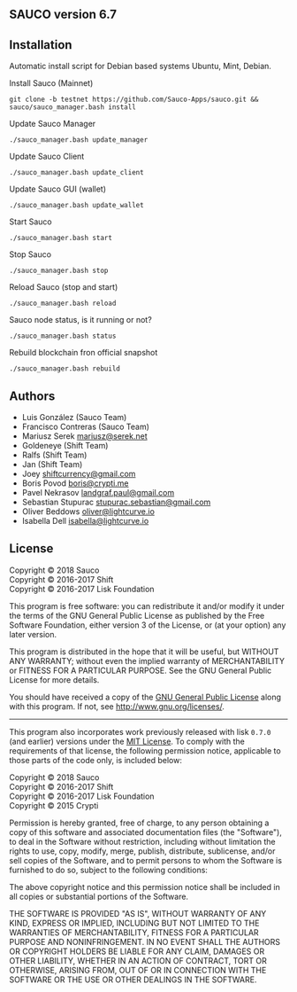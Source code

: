 ## SAUCO version 6.7

## Installation

Automatic install script for Debian based systems Ubuntu, Mint, Debian.

Install Sauco (Mainnet)
```
git clone -b testnet https://github.com/Sauco-Apps/sauco.git && sauco/sauco_manager.bash install
```
Update Sauco Manager
```
./sauco_manager.bash update_manager
```
Update Sauco Client
```
./sauco_manager.bash update_client
```
Update Sauco GUI (wallet)
```
./sauco_manager.bash update_wallet
```
Start Sauco
```
./sauco_manager.bash start
```
Stop Sauco
```
./sauco_manager.bash stop
```
Reload Sauco (stop and start)
```
./sauco_manager.bash reload
```
Sauco node status, is it running or not?
```
./sauco_manager.bash status
```
Rebuild blockchain fron official snapshot
```
./sauco_manager.bash rebuild
```

## Authors
- Luis González (Sauco Team)
- Francisco Contreras (Sauco Team)
- Mariusz Serek <mariusz@serek.net>
- Goldeneye (Shift Team)
- Ralfs (Shift Team)
- Jan (Shift Team)
- Joey <shiftcurrency@gmail.com>
- Boris Povod <boris@crypti.me>
- Pavel Nekrasov <landgraf.paul@gmail.com>
- Sebastian Stupurac <stupurac.sebastian@gmail.com>
- Oliver Beddows <oliver@lightcurve.io>
- Isabella Dell <isabella@lightcurve.io>

## License

Copyright © 2018 Sauco  
Copyright © 2016-2017 Shift  
Copyright © 2016-2017 Lisk Foundation

This program is free software: you can redistribute it and/or modify it under the terms of the GNU General Public License as published by the Free Software Foundation, either version 3 of the License, or (at your option) any later version.

This program is distributed in the hope that it will be useful, but WITHOUT ANY WARRANTY; without even the implied warranty of MERCHANTABILITY or FITNESS FOR A PARTICULAR PURPOSE. See the GNU General Public License for more details.

You should have received a copy of the [GNU General Public License](https://github.com/Sauco-Apps/sauco/tree/master/LICENSE) along with this program.  If not, see <http://www.gnu.org/licenses/>.

***

This program also incorporates work previously released with lisk `0.7.0` (and earlier) versions under the [MIT License](https://opensource.org/licenses/MIT). To comply with the requirements of that license, the following permission notice, applicable to those parts of the code only, is included below:

Copyright © 2018 Sauco  
Copyright © 2016-2017 Shift  
Copyright © 2016-2017 Lisk Foundation  
Copyright © 2015 Crypti

Permission is hereby granted, free of charge, to any person obtaining a copy of this software and associated documentation files (the "Software"), to deal in the Software without restriction, including without limitation the rights to use, copy, modify, merge, publish, distribute, sublicense, and/or sell copies of the Software, and to permit persons to whom the Software is furnished to do so, subject to the following conditions:

The above copyright notice and this permission notice shall be included in all copies or substantial portions of the Software.

THE SOFTWARE IS PROVIDED "AS IS", WITHOUT WARRANTY OF ANY KIND, EXPRESS OR IMPLIED, INCLUDING BUT NOT LIMITED TO THE WARRANTIES OF MERCHANTABILITY, FITNESS FOR A PARTICULAR PURPOSE AND NONINFRINGEMENT. IN NO EVENT SHALL THE AUTHORS OR COPYRIGHT HOLDERS BE LIABLE FOR ANY CLAIM, DAMAGES OR OTHER LIABILITY, WHETHER IN AN ACTION OF CONTRACT, TORT OR OTHERWISE, ARISING FROM, OUT OF OR IN CONNECTION WITH THE SOFTWARE OR THE USE OR OTHER DEALINGS IN THE SOFTWARE.
